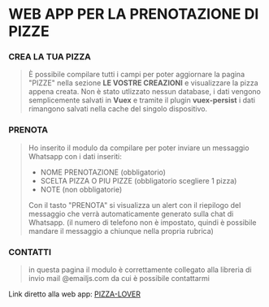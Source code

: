 # WEB APP PER LA PRENOTAZIONE DI PIZZE 

### CREA LA TUA PIZZA
> È possibile compilare tutti i campi per poter aggiornare la pagina "PIZZE"
> nella sezione **LE VOSTRE CREAZIONI** e visualizzare la pizza appena creata.
> Non è stato utlizzato nessun database, i dati vengono semplicemente salvati in **Vuex**
> e tramite il plugin **vuex-persist** i dati rimangono salvati nella cache del singolo dispositivo.

### PRENOTA
> Ho inserito il modulo da compilare per poter inviare un messaggio Whatsapp con 
> i dati inseriti: 
> - NOME PRENOTAZIONE (obbligatorio)
> - SCELTA PIZZA O PIU PIZZE (obbligatorio scegliere 1 pizza)
> - NOTE (non obbligatorie)
>
> Con il tasto "PRENOTA" si visualizza un alert con il riepilogo del messaggio che verrà
> automaticamente generato sulla chat di Whatsapp.
> (il numero di telefono non è impostato, quindi è possibile mandare il messaggio a chiunque nella propria rubrica)

### CONTATTI
> in questa pagina il modulo è correttamente collegato alla libreria di invio mail @emailjs.com
> da cui è possibile contattarmi

Link diretto alla web app: [PIZZA-LOVER](https://pizzalover1.netlify.app/)
